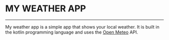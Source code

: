 # MY WEATHER APP
___

My weather app is a simple app that shows your local weather. It is built in the kotlin programming language and uses the [Open Meteo](https://open-meteo.com/) API.
